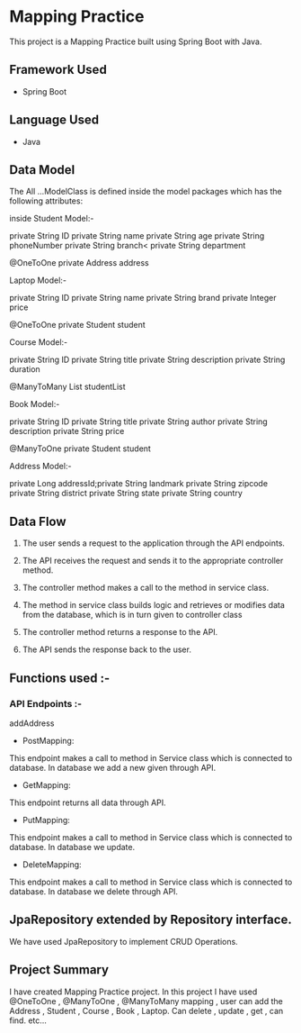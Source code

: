 # Mapping Practice
This project is a Mapping Practice built using Spring Boot with Java.



## Framework Used
* Spring Boot



## Language Used
* Java



## Data Model

The All ...ModelClass  is defined inside the model packages which has the following attributes:
   
   inside Student Model:-
   
private String ID
private String name
private String age
private String phoneNumber
private String branch<
private String department

@OneToOne
private Address address
  
Laptop Model:-
 
private String ID
private String name
private String brand
private Integer price

@OneToOne
private Student student
  
 Course Model:- 
 
private String ID
private String title
private String description
private String duration

@ManyToMany
List<Student> studentList
   
 Book Model:- 
   
private String ID
private String title
private String author
private String description
private String price

@ManyToOne
private Student student
  
  Address Model:- 
   
private Long addressId;private String landmark
private String zipcode
private String district
private String state
private String country



## Data Flow

1. The user sends a request to the application through the API endpoints.
2. The API receives the request and sends it to the appropriate controller method.
3. The controller method makes a call to the method in service class.

4. The method in service class builds logic and retrieves or modifies data from the database, which is in turn given to controller class
5. The controller method returns a response to the API.
6. The API sends the response back to the user.



## Functions used :-

### API Endpoints :-

 addAddress

* PostMapping:

This endpoint makes a call to method in Service class which is connected to database. In database we add a new given through API.


* GetMapping: 

This endpoint returns all data through API.


* PutMapping: 

This endpoint makes a call to method in Service class which is connected to database. In database we update.


* DeleteMapping: 

This endpoint makes a call to method in Service class which is connected to database. In database we delete through API.



## JpaRepository extended by Repository interface.


We have used JpaRepository to implement CRUD Operations.



## Project Summary

I have created Mapping Practice project.  In this project I have used @OneToOne , @ManyToOne , @ManyToMany mapping , user can add the Address , Student , Course , Book , Laptop.  Can delete , update , get ,  can find. etc...

